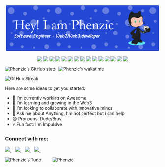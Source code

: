 <img align="center" alt="Phenzic" width="1000" src="./github-header-image.png"> 
<p align="center">
<img width="50" src="https://cdn.jsdelivr.net/gh/devicons/devicon/icons/python/python-original.svg"/>
<img width="50" src="https://cdn.jsdelivr.net/gh/devicons/devicon/icons/javascript/javascript-original.svg"/>
<img width="50" src="https://cdn.jsdelivr.net/gh/devicons/devicon/icons/solidity/solidity-original.svg" />
<img width="50" src="https://cdn.jsdelivr.net/gh/devicons/devicon/icons/express/express-original-wordmark.svg" />
<img width="50" src="https://cdn.jsdelivr.net/gh/devicons/devicon/icons/nodejs/nodejs-original-wordmark.svg" />
<img width="50" src="https://cdn.jsdelivr.net/gh/devicons/devicon/icons/react/react-original.svg" />
<img width="50" src="https://cdn.jsdelivr.net/gh/devicons/devicon/icons/nextjs/nextjs-original.svg" />
<img width="50" src="https://cdn.jsdelivr.net/gh/devicons/devicon/icons/django/django-plain.svg" />
<img width="50" src="https://cdn.jsdelivr.net/gh/devicons/devicon/icons/flask/flask-original-wordmark.svg" />
<img width="50" src="https://cdn.jsdelivr.net/gh/devicons/devicon/icons/mongodb/mongodb-original-wordmark.svg" />
<img width="50" src="https://cdn.jsdelivr.net/gh/devicons/devicon/icons/mysql/mysql-original-wordmark.svg" />
<img width="50" src="https://cdn.jsdelivr.net/gh/devicons/devicon/icons/git/git-plain-wordmark.svg" />
<img width="50" src="https://cdn.jsdelivr.net/gh/devicons/devicon/icons/heroku/heroku-plain-wordmark.svg" />
<img width="50" src="https://cdn.jsdelivr.net/gh/devicons/devicon/icons/firebase/firebase-plain-wordmark.svg" />
<img width="50" src="https://cdn.jsdelivr.net/gh/devicons/devicon/icons/vscode/vscode-original.svg" />
          
</p>


![Phenzic's GitHub stats](https://github-readme-stats.vercel.app/api?username=Julius170&show_icons=true&theme=radical)
<img align="right" alt="Phenzic's wakatime" width="330" src="https://github-readme-stats.vercel.app/api/wakatime?username=phenzic">

<!-- [![Julius170's wakatime stats](https://github-readme-stats.vercel.app/api/wakatime?username=phenzic)](https://github.com/phenzic/github-readme-stats) -->

![GitHub Streak](https://github-readme-streak-stats.herokuapp.com?user=Julius170&theme=dark&hide_border=true&background=360CDD&border=B8DDD9)

Here are some ideas to get you started:
- 🔭 I’m currently working on Awesome
- 🌱 I’m learning and growing in the Web3 
- 👯 I’m looking to collaborate with Innovative minds
- 💬 Ask me about Anything, I'm not perfect but i can help 
- 😄 Pronouns: Dude/Bruv
- ⚡ Fun fact: I'm Impulsive 

<h3 align="left">Connect with me:</h3>
<p align='left'>
<a href="https://wa.me/2349059254549?text=Hi>>> Phenzic" target="_blank">
  <img src="https://img.shields.io/badge/WHATSAPP-%2325D366.svg?&style=for-the-badge&logo=whatsapp&logoColor=white" />
</a>&nbsp;&nbsp;
<a href="https://twitter.com/JuliusAyoola1" target="_blank">
  <img src="https://img.shields.io/badge/twitter-%231DA1F2.svg?&style=for-the-badge&logo=twitter&logoColor=white" />
</a>&nbsp;&nbsp;
<a href="https://www.linkedin.com/in/julius-ogungbola-a71810229/" target="_blank">
  <img src="https://img.shields.io/badge/linkedin-%230077B5.svg?&style=for-the-badge&logo=linkedin&logoColor=white" />
</a>&nbsp;&nbsp;
<a href="mailto:ogungbolamayowa@gmail.com" target="_blank">
  <img src="https://img.shields.io/badge/email me-%23D14836.svg?&style=for-the-badge&logo=gmail&logoColor=white" />
</a>&nbsp;&nbsp;
<!--   <img src="https://gpvc.arturio.dev/Julius170" /> -->
</p>

  
![Phenzic's Tune](https://spotify-recently-played-readme.vercel.app/api?user=ci89yzfcm6shulgfzc7kl7s4v&unique={true|1|on|yes})
<img align="right" alt="Phenzic" width="350" src = "https://github-readme-stats.vercel.app/api/top-langs/?username=Julius170&hide=css,html&theme=tokyonight">


